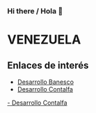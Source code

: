 ### Hi there / Hola 👋

# **VENEZUELA**



## Enlaces de interés

- [Desarrollo Banesco](https://centipede_des)
- [Desarrollo Contalfa](http://atr.vccontrol.com/(S(ldrdr555agq3u1n01pybgyjs))/default.aspx)
<p><a href="http://atr.vccontrol.com/(S(ldrdr555agq3u1n01pybgyjs))/default.aspx">- Desarrollo Contalfa</a></p>












<!--
**JAGuerraCC/JAGuerraCC** is a ✨ _special_ ✨ repository because its `README.md` (this file) appears on your GitHub profile.

Here are some ideas to get you started:

- 🔭 I’m currently working on ...
- 🌱 I’m currently learning ...
- 👯 I’m looking to collaborate on ...
- 🤔 I’m looking for help with ...
- 💬 Ask me about ...
- 📫 How to reach me: ...
- 😄 Pronouns: ...
- ⚡ Fun fact: ...
-->
